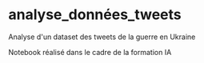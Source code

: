 # analyse_données_tweets
 Analyse d'un dataset des tweets de la guerre en Ukraine

Notebook réalisé dans le cadre de la formation IA

